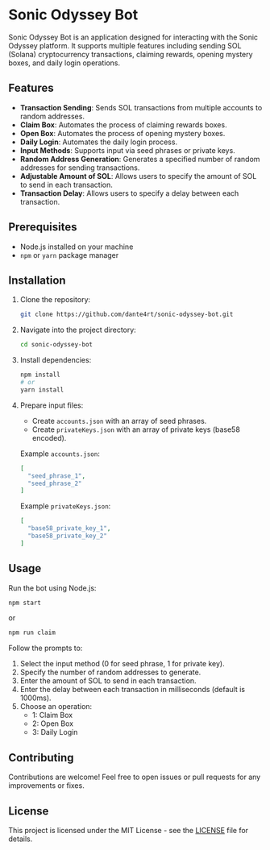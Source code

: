 # Sonic Odyssey Bot

Sonic Odyssey Bot is an application designed for interacting with the Sonic Odyssey platform. It supports multiple features including sending SOL (Solana) cryptocurrency transactions, claiming rewards, opening mystery boxes, and daily login operations.

## Features

- **Transaction Sending**: Sends SOL transactions from multiple accounts to random addresses.
- **Claim Box**: Automates the process of claiming rewards boxes.
- **Open Box**: Automates the process of opening mystery boxes.
- **Daily Login**: Automates the daily login process.
- **Input Methods**: Supports input via seed phrases or private keys.
- **Random Address Generation**: Generates a specified number of random addresses for sending transactions.
- **Adjustable Amount of SOL**: Allows users to specify the amount of SOL to send in each transaction.
- **Transaction Delay**: Allows users to specify a delay between each transaction.

## Prerequisites

- Node.js installed on your machine
- `npm` or `yarn` package manager

## Installation

1. Clone the repository:

   ```bash
   git clone https://github.com/dante4rt/sonic-odyssey-bot.git
   ```

2. Navigate into the project directory:

   ```bash
   cd sonic-odyssey-bot
   ```

3. Install dependencies:

   ```bash
   npm install
   # or
   yarn install
   ```

4. Prepare input files:

   - Create `accounts.json` with an array of seed phrases.
   - Create `privateKeys.json` with an array of private keys (base58 encoded).

   Example `accounts.json`:
   ```json
   [
     "seed_phrase_1",
     "seed_phrase_2"
   ]
   ```

   Example `privateKeys.json`:
   ```json
   [
     "base58_private_key_1",
     "base58_private_key_2"
   ]
   ```

## Usage

Run the bot using Node.js:

```bash
npm start
```

or

```bash
npm run claim
```

Follow the prompts to:

1. Select the input method (0 for seed phrase, 1 for private key).
2. Specify the number of random addresses to generate.
3. Enter the amount of SOL to send in each transaction.
4. Enter the delay between each transaction in milliseconds (default is 1000ms).
5. Choose an operation:
   - 1: Claim Box
   - 2: Open Box
   - 3: Daily Login


## Contributing

Contributions are welcome! Feel free to open issues or pull requests for any improvements or fixes.

## License

This project is licensed under the MIT License - see the [LICENSE](LICENSE) file for details.
